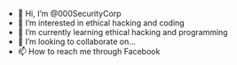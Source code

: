 - 👋 Hi, I’m @000SecurityCorp
- 👀 I’m interested in ethical hacking and coding
- 🌱 I’m currently learning ethical hacking and programming
- 💞️ I’m looking to collaborate on...
- 📫 How to reach me through Facebook

<!---
000SecurityCorp/000SecurityCorp is a ✨ special ✨ repository because its `README.md` (this file) appears on your GitHub profile.
You can click the Preview link to take a look at your changes.
--->
